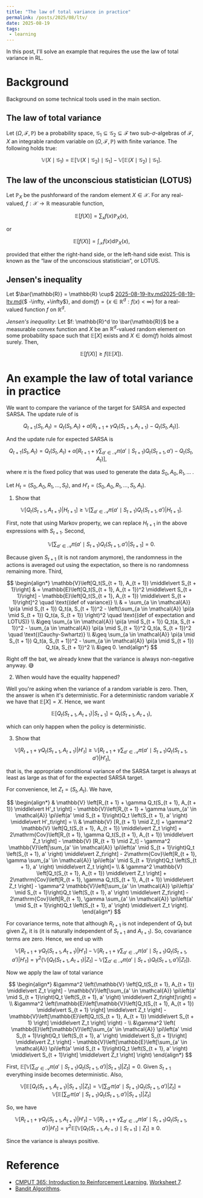 ```yaml
---
title: "The law of total variance in practice"  
permalink: /posts/2025/08/ltv/  
date: 2025-08-19  
tags:  
 - learning   
---
```

  
In this post, I'll solve an example that requires the use the law of total variance in RL.  
  
# Background  

 Background on some technical tools used in the main section.
  
## The law of total variance  

Let $(\Omega, \mathcal{F}, \mathbb{P})$ be a probability space, $\mathcal{G}_1 \subseteq \mathcal{G}_2 \subseteq \mathcal{F}$ two sub-$\sigma$-algebras of $\mathcal{F}$, $X$ an integrable random variable on $(\Omega, \mathcal{F}, \mathbb{P})$  with finite variance. The following holds true:

$$\mathbb{V}(X \mid \mathcal{G}_1) = \mathbb{\mathbb{E}}[\mathbb{V}(X \mid \mathcal{G}_2) \mid \mathcal{G}_1] - \mathbb{\mathbb{V}}[\mathbb{E}(X \mid \mathcal{G}_2) \mid \mathcal{G}_1].$$
  
## The law of the unconscious statistician (LOTUS)  

Let $\mathbb{P}_X$ be the pushforward of the random element $X \in \mathcal{X}$. For any real-valued, $f: \mathcal{X} \to \mathbb{R}$ measurable function,

$$\mathbb{E}[f(X)] = \sum_xf(x)\mathbb{P}_X(x),$$

or

$$\mathbb{E}[f(X)] = \int_\mathcal{X} f(x)\mathrm{d}\mathbb{P}_X(x),$$

provided that either the right-hand side, or the left-hand side exist. This is known as the “law  of  the  unconscious  statistician”, or LOTUS.
  
## Jensen's inequality  
  
 Let $\bar{\mathbb{R}} = \mathbb{R} \cup$ [2025-08-19-ltv.md](2025-08-19-ltv.md)[2025-08-19-ltv.md](2025-08-19-ltv.md){$ -\infty, +\infty$}, and $\mathrm{dom}(f) = \{x \in \mathbb{R}^d: f(x) < \infty \}$ for a real-valued function $f$ on $\mathbb{R}^d$.

_Jensen's inequality_: Let $f: \mathbb{R}^d \to \bar{\mathbb{R}}$ be a measurable convex function and $X$ be an $\mathbb{R}^d$-valued random element on some probability space such that $\mathbb{E}[X]$ exists and $X \in \mathrm{dom}(f)$ holds almost surely. Then,

$$\mathbb{E}[f(X)] \geq f(\mathbb{E}[X]).$$
  
# An example the law of total variance in practice
  
We want to compare the variance of the target for SARSA and expected SARSA. The update rule of is

$$Q_{t + 1}(S_t, A_t) = Q_t(S_t, A_t) + \alpha \left[R_{t + 1} + \gamma Q_t(S_{t + 1}, A_{t + 1}) - Q_t(S_t, A_t) \right].$$

And the update rule for expected SARSA is 

$$Q_{t + 1}(S_t, A_t) = Q_t(S_t, A_t) + \alpha \left[R_{t + 1} + \gamma \sum_{a' \in \mathcal{A}} \pi\left(a' \mid S_{t + 1}\right)Q_t \left(S_{t + 1}, a' \right) - Q_t(S_t, A_t) \right],$$

where $\pi$ is the fixed policy that was used to generate the data $S_0, A_0, R_1, \, \dots\;$. 

Let $H_t = (S_0, A_0, R_1, \dots, S_t)$, and $H'_t = (S_0, A_0, R_1, \dots, S_t, A_t)$.

1. Show that

$$\mathbb{V}\left[Q_t(S_{t + 1}, A_{t + 1}) \middle\vert H_{t + 1}\right] \geq \mathbb{V}\left[\sum_{a' \in \mathcal{A}} \pi\left(a' \mid S_{t + 1}\right)Q_t \left(S_{t + 1}, a' \right) \middle\vert H_{t + 1}\right].$$

First, note that using Markov property, we can replace $H_{t + 1}$ in the above expressions with $S_{t + 1}$. Second, 

$$\mathbb{V}\left[\sum_{a' \in \mathcal{A}} \pi\left(a' \mid S_{t + 1}\right)Q_t \left(S_{t + 1}, a' \right) \middle\vert S_{t + 1}\right] = 0.$$

Because given $S_{t + 1}$ (it is not random anymore), the randomness in the actions is averaged out using the expectation, so there is no randomness remaining more. Third,

$$
\begin{align*}
\mathbb{V}\left[Q_t(S_{t + 1}, A_{t + 1}) \middle\vert S_{t + 1}\right] & = \mathbb{E}\left[Q_t(S_{t + 1}, A_{t + 1})^2 \middle\vert S_{t + 1}\right] - \mathbb{E}\left[Q_t(S_{t + 1}, A_{t + 1}) \middle\vert S_{t + 1}\right]^2 \quad \text{(def of variance)} \\
& = \sum_{a \in \mathcal{A}} \pi(a \mid S_{t + 1}) Q_t(a, S_{t + 1})^2 - \left(\sum_{a \in \mathcal{A}} \pi(a \mid S_{t + 1}) Q_t(a, S_{t + 1}) \right)^2 \quad \text{(def of expectation and LOTUS)} \\
&\geq \sum_{a \in \mathcal{A}} \pi(a \mid S_{t + 1}) Q_t(a, S_{t + 1})^2 - \sum_{a \in \mathcal{A}} \pi(a \mid S_{t + 1})^2 Q_t(a, S_{t + 1})^2 \quad \text{(Cauchy-Swhartz)} \\
&\geq \sum_{a \in \mathcal{A}} \pi(a \mid S_{t + 1}) Q_t(a, S_{t + 1})^2 - \sum_{a \in \mathcal{A}} \pi(a \mid S_{t + 1}) Q_t(a, S_{t + 1})^2 \\
&\geq 0.
\end{align*}
$$

Right off the bat, we already knew that the variance is always non-negative anyway. 😅 

2. When would have the equality happened? 

Well you're asking when the variance of a random variable is zero. Then, the answer is when it's deterministic. For a deterministic random variable $X$ we have that $\mathbb{E}[X] = X$. Hence, we want

$$\mathbb{E}\left[Q_t(S_{t + 1}, A_{t + 1}) \middle\vert S_{t + 1}\right] = Q_t(S_{t + 1}, A_{t + 1}), $$

which can only happen when the policy is deterministic. 

3. Show that

$$\mathbb{V} \left[R_{t + 1} + \gamma Q_t(S_{t + 1}, A_{t + 1}) \middle\vert H'_t \right] \geq \mathbb{V}\left[R_{t + 1} + \gamma \sum_{a' \in \mathcal{A}} \pi\left(a' \mid S_{t + 1}\right)Q_t \left(S_{t + 1}, a' \right) \middle\vert H'_t\right],$$

that is, the appropriate conditional variance of the SARSA target is always at least as large as that of for the expected SARSA target.

For convenience, let $Z_t = (S_t, A_t)$. We have,

$$
\begin{align*}
& \mathbb{V} \left[R_{t + 1} + \gamma Q_t(S_{t + 1}, A_{t + 1}) \middle\vert H'_t \right] - \mathbb{V}\left[R_{t + 1} + \gamma \sum_{a' \in \mathcal{A}} \pi\left(a' \mid S_{t + 1}\right)Q_t \left(S_{t + 1}, a' \right) \middle\vert H'_t\right] =  \\
& \mathbb{V} [R_{t + 1} \mid Z_t] + \gamma^2 \mathbb{V} \left[Q_t(S_{t + 1}, A_{t + 1}) \middle\vert Z_t \right] + 2\mathrm{Cov}\left[R_{t + 1},  \gamma Q_t(S_{t + 1}, A_{t + 1}) \middle\vert Z_t \right] - \mathbb{V} [R_{t + 1} \mid Z_t] - \gamma^2 \mathbb{V}\left[\sum_{a' \in \mathcal{A}} \pi\left(a' \mid S_{t + 1}\right)Q_t \left(S_{t + 1}, a' \right) \middle\vert Z_t\right]  - 2\mathrm{Cov}\left[R_{t + 1},  \gamma \sum_{a' \in \mathcal{A}} \pi\left(a' \mid S_{t + 1}\right)Q_t \left(S_{t + 1}, a' \right)  \middle\vert Z_t \right]= \\
& \gamma^2 \mathbb{V} \left[Q_t(S_{t + 1}, A_{t + 1}) \middle\vert Z_t \right] + 2\mathrm{Cov}\left[R_{t + 1},  \gamma Q_t(S_{t + 1}, A_{t + 1}) \middle\vert Z_t \right]  - \gamma^2 \mathbb{V}\left[\sum_{a' \in \mathcal{A}} \pi\left(a' \mid S_{t + 1}\right)Q_t \left(S_{t + 1}, a' \right) \middle\vert Z_t\right]  - 2\mathrm{Cov}\left[R_{t + 1},  \gamma \sum_{a' \in \mathcal{A}} \pi\left(a' \mid S_{t + 1}\right)Q_t \left(S_{t + 1}, a' \right)  \middle\vert Z_t \right].
\end{align*}
$$
 
For covariance terms, note that although $R_{t + 1}$ is not independent of $Q_t$ but given $Z_t$, it is (it is naturally independent of $S_{t + 1}$ and $A_{t + 1}$). So, covariance terms are zero. Hence, we end up with 

$$
\mathbb{V} \left[R_{t + 1} + \gamma Q_t(S_{t + 1}, A_{t + 1}) \middle\vert H'_t \right] - \mathbb{V}\left[R_{t + 1} + \gamma \sum_{a' \in \mathcal{A}} \pi\left(a' \mid S_{t + 1}\right)Q_t \left(S_{t + 1}, a' \right) \middle\vert H'_t\right] = 
\gamma^2 \left(\mathbb{V} \left[Q_t(S_{t + 1}, A_{t + 1}) \middle\vert Z_t \right]   - \mathbb{V}\left[\sum_{a' \in \mathcal{A}} \pi\left(a' \mid S_{t + 1}\right)Q_t \left(S_{t + 1}, a' \right) \middle\vert Z_t\right]\right).
$$

Now we apply the law of total variance

$$
\begin{align*}
&\gamma^2 \left(\mathbb{V} \left[Q_t(S_{t + 1}, A_{t + 1}) \middle\vert Z_t \right]   - \mathbb{V}\left[\sum_{a' \in \mathcal{A}} \pi\left(a' \mid S_{t + 1}\right)Q_t \left(S_{t + 1}, a' \right) \middle\vert Z_t\right]\right) = \\
&\gamma^2 \left(\mathbb{E}\left[\mathbb{V}\left[Q_t(S_{t + 1}, A_{t + 1}) \middle\vert S_{t + 1} \right] \middle\vert Z_t \right]   -  \mathbb{V}\left[\mathbb{E}\left[Q_t(S_{t + 1}, A_{t + 1}) \middle\vert S_{t + 1} \right] \middle\vert Z_t \right] \right) - \\
&\gamma^2 \left( \mathbb{E}\left[\mathbb{V}\left[\sum_{a' \in \mathcal{A}} \pi\left(a' \mid S_{t + 1}\right)Q_t \left(S_{t + 1}, a' \right) \middle\vert S_{t + 1}\right] \middle\vert Z_t \right] - \mathbb{V}\left[\mathbb{E}\left[\sum_{a' \in \mathcal{A}} \pi\left(a' \mid S_{t + 1}\right)Q_t \left(S_{t + 1}, a' \right) \middle\vert S_{t + 1}\right] \middle\vert Z_t \right] \right)
\end{align*}
$$

First, $\mathbb{E}\left[\mathbb{V}\left[\sum_{a' \in \mathcal{A}} \pi\left(a' \mid S_{t + 1}\right)Q_t \left(S_{t + 1}, a' \right) \middle\vert S_{t + 1} \right] \middle\vert Z_t \right] = 0$. Given $S_{t + 1}$ everything inside becomes deterministic. Also,

$$
\mathbb{V}\left[\mathbb{E}\left[Q_t(S_{t + 1}, A_{t + 1}) \middle\vert S_{t + 1} \right] \middle\vert Z_t \right]  = \mathbb{V}\left[ \sum_{a'} \pi(a' \mid S_{t + 1})Q_t(S_{t + 1}, a') \middle\vert Z_t \right]= \mathbb{V}\left[\mathbb{E}\left[ \sum_{a'} \pi(a' \mid S_{t + 1})Q_t(S_{t + 1}, a') \middle\vert S_{t + 1}\right] \middle\vert Z_t \right]
$$

So, we have 

$$
\mathbb{V} \left[R_{t + 1} + \gamma Q_t(S_{t + 1}, A_{t + 1}) \middle\vert H'_t \right] - \mathbb{V}\left[R_{t + 1} + \gamma \sum_{a' \in \mathcal{A}} \pi\left(a' \mid S_{t + 1}\right)Q_t \left(S_{t + 1}, a' \right) \middle\vert H'_t\right] =  \gamma^2 \mathbb{E}[\mathbb{V}[Q_t(S_{t + 1}, A_{t + 1}) \mid S_{t + 1}] \mid Z_t] \geq 0.
$$

Since the variance is always positive. 
  
# Reference   
  
- [CMPUT 365: Introduction to Reinforcement Learning](https://szepi.github.io/cmput-365-w25/),  [Worksheet 7](https://szepi.github.io/cmput-365-w25/documents/worksheets/w7_soln.pdf).
- [Bandit Algorithms](https://sites.ualberta.ca/~szepesva/books.html).